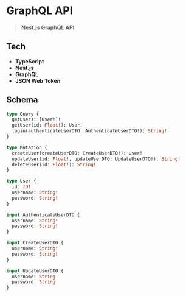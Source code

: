 # GraphQL API
> **Nest.js GraphQL API**

## Tech
* **TypeScript**
* **Nest.js**
* **GraphQL**
* **JSON Web Token**

## Schema
```graphql
type Query {
  getUsers: [User!]!
  getUser(id: Float!): User!
  login(authenticateUserDTO: AuthenticateUserDTO!): String!
}

type Mutation {
  createUser(createUserDTO: CreateUserDTO!): User!
  updateUser(id: Float!, updateUserDTO: UpdateUserDTO!): String!
  deleteUser(id: Float!): String!
}

type User {
  id: ID!
  username: String!
  password: String!
}

input AuthenticateUserDTO {
  username: String!
  password: String!
}

input CreateUserDTO {
  username: String!
  password: String!
}

input UpdateUserDTO {
  username: String
  password: String
}

```

